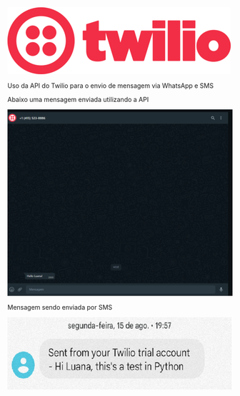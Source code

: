 <img src="Twilio_logo.png">

<p>Uso da API do Twilio para o envio de mensagem via WhatsApp e SMS</p>

<p> Abaixo uma mensagem enviada utilizando a API</p>

<img src="twillio_wpp.png">

<p> Mensagem sendo enviada por SMS </p>
<img src="sms.png">
